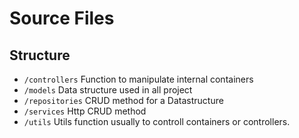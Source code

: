 # Source Files

## Structure

- `/controllers` Function to manipulate internal containers
- `/models` Data structure used in all project
- `/repositories` CRUD method for a Datastructure
- `/services` Http CRUD method
- `/utils` Utils function usually to controll containers or controllers.
